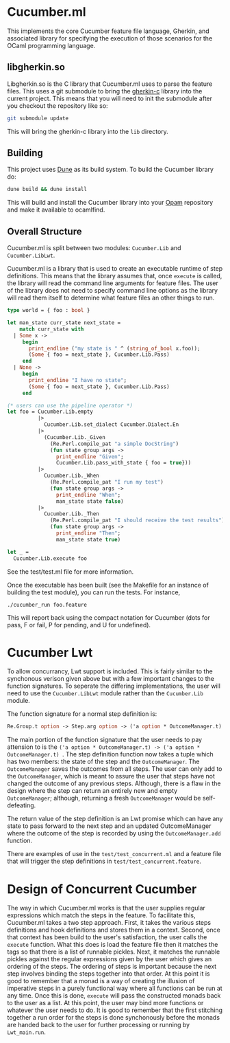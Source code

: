 # Cucumber.ml

This implements the core Cucumber feature file language, Gherkin, and
associated library for specifying the execution of those scenarios for
the OCaml programming language.

## libgherkin.so

Libgherkin.so is the C library that Cucumber.ml uses to parse the
feature files.  This uses a git submodule to bring the
[gherkin-c](https://github.com/cucumber/gherkin-c) library into the
current project.  This means that you will need to init the submodule
after you checkout the repository like so:

```bash
git submodule update
```

This will bring the gherkin-c library into the `lib` directory.

## Building

This project uses [Dune](https://github.com/ocaml/dune) as its build
system.  To build the Cucumber library do:

```bash
dune build && dune install
```

This will build and install the Cucumber library into your
[Opam](https://opam.ocaml.org/) repository and make it available to
ocamlfind.

## Overall Structure

Cucumber.ml is split between two modules: `Cucumber.Lib` and
`Cucumber.LibLwt`.

Cucumber.ml is a library that is used to create an executable runtime
of step definitions.  This means that the library assumes that, once
`execute` is called, the library will read the command line arguments
for feature files.  The user of the library does not need to specify
command line options as the library will read them itself to determine
what feature files an other things to run.

```ocaml
type world = { foo : bool }

let man_state curr_state next_state = 
    match curr_state with
  | Some x ->
     begin
       print_endline ("my state is " ^ (string_of_bool x.foo));
       (Some { foo = next_state }, Cucumber.Lib.Pass)
     end
  | None ->
     begin
       print_endline "I have no state";
       (Some { foo = next_state }, Cucumber.Lib.Pass)
     end

(* users can use the pipeline operator *)
let foo = Cucumber.Lib.empty
          |>
            Cucumber.Lib.set_dialect Cucumber.Dialect.En
          |>
            (Cucumber.Lib._Given
              (Re.Perl.compile_pat "a simple DocString")
              (fun state group args ->
                print_endline "Given";
                Cucumber.Lib.pass_with_state { foo = true}))
          |>
            Cucumber.Lib._When
              (Re.Perl.compile_pat "I run my test")
              (fun state group args ->
                print_endline "When";
                man_state state false)
          |>
            Cucumber.Lib._Then
              (Re.Perl.compile_pat "I should receive the test results")
              (fun state group args ->
                print_endline "Then";
                man_state state true)

let _ =
  Cucumber.Lib.execute foo

```

See the test/test.ml file for more information.

Once the executable has been built (see the Makefile for an instance
of building the test module), you can run the tests.  For instance,

```
./cucumber_run foo.feature
```

This will report back using the compact notation for Cucumber (dots
for pass, F or fail, P for pending, and U for undefined).


# Cucumber Lwt

To allow concurrancy, Lwt support is included.  This is fairly similar
to the synchonous verison given above but with a few important changes
to the function signatures.  To seperate the differing
implementations, the user will need to use the `Cucumber.LibLwt`
module rather than the `Cucumber.Lib` module.

The function signature for a normal step definition is:

```ocaml
Re.Group.t option -> Step.arg option -> ('a option * OutcomeManager.t) -> ('a option * OutcomeManager.t) Lwt.t
```

The main portion of the function signature that the user needs to pay
attension to is the `('a option * OutcomeManager.t) -> ('a option *
OutcomeManager.t) `.  The step definition function now takes a tuple
which has two members: the state of the step and the `OutcomeManager`.
The `OutcomeManager` saves the outcomes from all steps.  The user can
only add to the `OutcomeManager`, which is meant to assure the user
that steps have not changed the outcome of any previous steps.
Although, there is a flaw in the design where the step can return an
entirely new and empty `OutcomeManager`; although, returning a fresh
`OutcomeManager` would be self-defeating.

The return value of the step definition is an Lwt promise which can
have any state to pass forward to the next step and an updated
OutcomeManager where the outcome of the step is recorded by using the
`OutcomeManager.add` function.  

There are examples of use in the `test/test_concurrent.ml` and a feature
file that will trigger the step definitions in
`test/test_concurrent.feature`.

# Design of Concurrent Cucumber

The way in which Cucumber.ml works is that the user supplies regular
expressions which match the steps in the feature.  To facilitate this,
Cucumber.ml takes a two step approach.  First, it takes the various
steps definitions and hook definitions and stores them in a context.
Second, once that context has been build to the user's satisfaction,
the user calls the `execute` function.  What this does is load the
feature file then it matches the tags so that there is a list of
runnable pickles.  Next, it matches the runnable pickles against the
regular expressions given by the user which gives an ordering of the
steps.  The ordering of steps is important because the next step
involves binding the steps together into that order.  At this point it
is good to remember that a monad is a way of creating the illusion of
imperative steps in a purely functional way where all functions can be
run at any time.  Once this is done, `execute` will pass the
constructed monads back to the user as a list.  At this point, the
user may bind more functions or whatever the user needs to do.  It is
good to remember that the first stitching together a run order for the
steps is done synchonously before the monads are handed back to the
user for further processing or running by `Lwt_main.run`.

